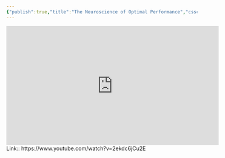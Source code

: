 ```yaml
---
{"publish":true,"title":"The Neuroscience of Optimal Performance","cssclasses":""}
---
```




<iframe width="560" height="315" src="https://www.youtube.com/embed/2ekdc6jCu2E" title="YouTube video player" frameborder="0" allow="accelerometer; autoplay; clipboard-write; encrypted-media; gyroscope; picture-in-picture" allowfullscreen></iframe>
Link:: https://www.youtube.com/watch?v=2ekdc6jCu2E


